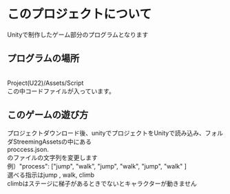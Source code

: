 # このプロジェクトについて
Unityで制作したゲーム部分のプログラムとなります

## プログラムの場所  
<br>
Project(U22)/Assets/Script<br>
この中コードファイルが入っています。
<br>

## このゲームの遊び方
プロジェクトダウンロード後、unityでプロジェクトをUnityで読み込み、フォルダStreemingAssetsの中にある<br>
proccess.json.
<br>
のファイルの文字列を変更します
<br> 例）"process": ["jump", "walk", "jump", "walk", "jump", "walk" ]
<br> 選べる指示はjump , walk, climb
<br>climbはステージに梯子があるときでないとキャラクターが動きません
